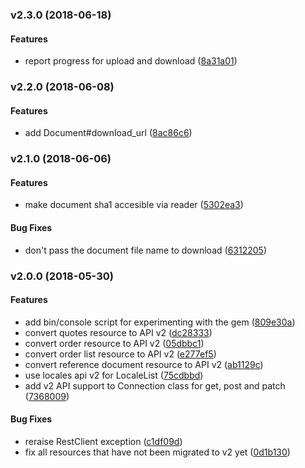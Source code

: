 <a name="v2.3.0"></a>
### v2.3.0 (2018-06-18)


#### Features

* report progress for upload and download	 ([8a31a01](/../../commit/8a31a01))


<a name="v2.2.0"></a>
### v2.2.0 (2018-06-08)


#### Features

* add Document#download_url	 ([8ac86c6](/../../commit/8ac86c6))


<a name="v2.1.0"></a>
### v2.1.0 (2018-06-06)


#### Features

* make document sha1 accesible via reader	 ([5302ea3](/../../commit/5302ea3))


#### Bug Fixes

* don't pass the document file name to download	 ([6312205](/../../commit/6312205))


<a name="v2.0.0"></a>
### v2.0.0 (2018-05-30)


#### Features

* add bin/console script for experimenting with the gem	 ([809e30a](/../../commit/809e30a))
* convert quotes resource to API v2	 ([dc28333](/../../commit/dc28333))
* convert order resource to API v2	 ([05dbbc1](/../../commit/05dbbc1))
* convert order list resource to API v2	 ([e277ef5](/../../commit/e277ef5))
* convert reference document resource to API v2	 ([ab1129c](/../../commit/ab1129c))
* use locales api v2 for LocaleList	 ([75cdbbd](/../../commit/75cdbbd))
* add v2 API support to Connection class for get, post and patch	 ([7368009](/../../commit/7368009))


#### Bug Fixes

* reraise RestClient exception	 ([c1df09d](/../../commit/c1df09d))
* fix all resources that have not been migrated to v2 yet	 ([0d1b130](/../../commit/0d1b130))


